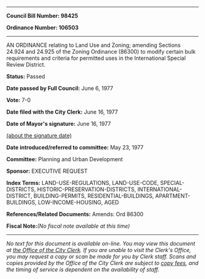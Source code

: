 

********

**Council Bill Number: 98425**
   
**Ordinance Number: 106503**
********

 AN ORDINANCE relating to Land Use and Zoning; amending Sections 24.924 and 24.925 of the Zoning Ordinance (86300) to modify certain bulk requirements and criteria for permitted uses in the International Special Review District.

**Status:** Passed
   
**Date passed by Full Council:** June 6, 1977
   
**Vote:** 7-0
   
**Date filed with the City Clerk:** June 16, 1977
   
**Date of Mayor's signature:** June 16, 1977
   
[(about the signature date)](/~public/approvaldate.htm)
   
   
   
**Date introduced/referred to committee:** May 23, 1977
   
**Committee:** Planning and Urban Development
   
**Sponsor:** EXECUTIVE REQUEST
   
   
**Index Terms:** LAND-USE-REGULATIONS, LAND-USE-CODE, SPECIAL-DISTRICTS, HISTORIC-PRESERVATION-DISTRICTS, INTERNATIONAL-DISTRICT, BUILDING-PERMITS, RESIDENTIAL-BUILDINGS, APARTMENT-BUILDINGS, LOW-INCOME-HOUSING, AGED

**References/Related Documents:** Amends: Ord 86300

**Fiscal Note:**_(No fiscal note available at this time)_
********

_No text for this document is available on-line. You may view this document at [the Office of the City Clerk](http://www.seattle.gov/leg/clerk/contactUs.htm). If you are unable to visit the Clerk's Office, you may request a copy or scan be made for you by Clerk staff. Scans and copies provided by the Office of the City Clerk are subject to [copy fees](http://clerk.seattle.gov/~public/clerkfees.htm), and the timing of service is dependent on the availability of staff._

